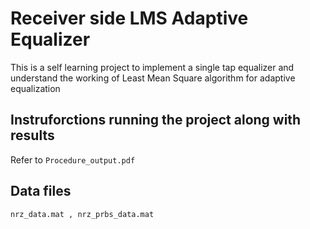 # Receiver side LMS Adaptive Equalizer
 This is a self learning project to implement a single tap equalizer and understand the working of Least Mean Square algorithm for adaptive equalization
 
## Instruforctions  running the project along with results
Refer to ```Procedure_output.pdf```

## Data files
```nrz_data.mat , nrz_prbs_data.mat ```